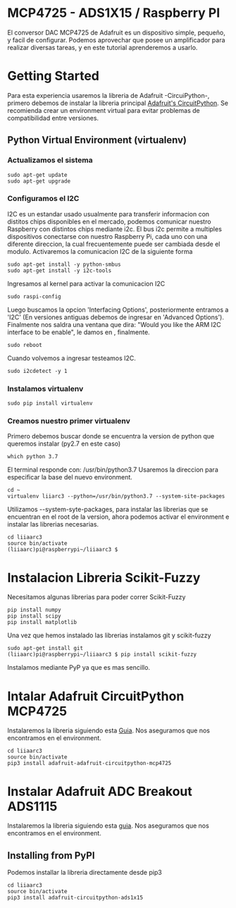 # MCP4725 - ADS1X15 / Raspberry PI
El conversor DAC MCP4725 de Adafruit es un dispositivo simple, pequeño, y facil de configurar.
Podemos aprovechar que posee un amplificador para realizar diversas tareas, y en este tutorial aprenderemos a usarlo.

# Getting Started
Para esta experiencia usaremos la libreria de Adafruit -CircuiPython-, primero debemos de instalar la libreria principal [Adafruit's CircuitPython](https://github.com/adafruit/Adafruit_CircuitPython_Bundle).
Se recomienda crear un environment virtual para evitar problemas de compatibilidad entre versiones.
## Python Virtual Environment (virtualenv)
### Actualizamos el sistema
```
sudo apt-get update
sudo apt-get upgrade
```
### Configuramos el I2C
I2C es un estandar usado usualmente para transferir informacion con distitos chips disponibles en el mercado, podemos comunicar nuestro Raspberry con distintos chips mediante i2c.
El bus i2c permite a multiples dispositivos conectarse con nuestro Raspberry Pi, cada uno con una diferente direccion, la cual frecuentemente puede ser cambiada desde el modulo.
Activaremos la comunicacion I2C de la siguiente forma
```
sudo apt-get install -y python-smbus
sudo apt-get install -y i2c-tools
```
Ingresamos al kernel para activar la comunicacion I2C

```
sudo raspi-config
```
Luego buscamos la opcion 'Interfacing Options', posteriormente entramos a 'I2C' (En versiones antiguas debemos de ingresar en 'Advanced Options').
Finalmente nos saldra una ventana que dira:
"Would you like the ARM I2C interface to be enable", le damos en <Yes>, finalmente.

```
sudo reboot
```
Cuando volvemos a ingresar testeamos I2C.
```
sudo i2cdetect -y 1
```

### Instalamos virtualenv

```
sudo pip install virtualenv
```

### Creamos nuestro primer virtualenv
Primero debemos buscar donde se encuentra la version de python que queremos instalar (py2.7 en este caso)

```
which python 3.7
```

El terminal responde con: /usr/bin/python3.7
Usaremos la direccion para especificar la base del nuevo environment.

```
cd ~
virtualenv liiarc3 --python=/usr/bin/python3.7 --system-site-packages
```

Utilizamos --system-syte-packages, para instalar las librerias que se encuentran en el root de la version, ahora podemos activar el environment e instalar las librerias necesarias.

```
cd liiaarc3
source bin/activate
(liiaarc)pi@raspberrypi~/liiaarc3 $
```

# Instalacion Libreria Scikit-Fuzzy

Necesitamos algunas librerias para poder correr Scikit-Fuzzy
```
pip install numpy
pip install scipy
pip install matplotlib
```
Una vez que hemos instalado las librerias instalamos git y scikit-fuzzy
```
sudo apt-get install git
(liiaarc)pi@raspberrypi~/liiaarc3 $ pip install scikit-fuzzy
```
Instalamos mediante PyP ya que es mas sencillo.

# Intalar Adafruit CircuitPython MCP4725
Instalaremos la libreria siguiendo esta [Guia](https://learn.adafruit.com/mcp4725-12-bit-dac-tutorial/python-circuitpython).
Nos aseguramos que nos encontramos en el environment.

```
cd liiaarc3
source bin/activate
pip3 install adafruit-adafruit-circuitpython-mcp4725
```

# Instalar Adafruit ADC Breakout ADS1115
Instalaremos la libreria siguiendo esta [guia](https://learn.adafruit.com/adafruit-4-channel-adc-breakouts/assembly-and-wiring#multiple-boards-2-14).
Nos aseguramos que nos encontramos en el environment.

## Installing from PyPI
Podemos installar la libreria directamente desde pip3
```
cd liiaarc3
source bin/activate
pip3 install adafruit-circuitpython-ads1x15
```
